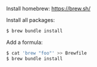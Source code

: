 Install homebrew: https://brew.sh/

Install all packages:

```sh
$ brew bundle install
```

Add a formula:
```sh
$ cat 'brew "foo"' >> Brewfile
$ brew bundle install
```
